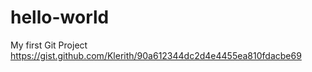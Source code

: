 # hello-world
My first Git Project
https://gist.github.com/Klerith/90a612344dc2d4e4455ea810fdacbe69
